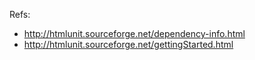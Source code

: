 Refs:

 * http://htmlunit.sourceforge.net/dependency-info.html
 * http://htmlunit.sourceforge.net/gettingStarted.html
